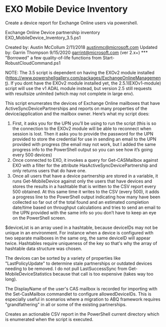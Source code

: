 # EXO Mobile Device Inventory
Create a device report for Exchange Online users via powershell.

Exchange Online Device partnership inventory
EXO_MobileDevice_Inventory_3.5.ps1

  Created by: Austin McCollum 2/11/2018 austinmc@microsoft.com
  Updated by: Garrin Thompson 9/15/2020 garrint@microsoft.com (ver 2.x+) 
  *** "Borrowed" a few quality-of-life functions from Start-RobustCloudCommand.ps1

NOTE: The 3.5 script is dependent on having the EXOv2 module installed (https://www.powershellgallery.com/packages/ExchangeOnlineManagement).  If you dont have the EXOv2 module installed yet, the 2.5.1(EXOv1-module) script will use the v1 ADAL module instead, but version 2.5 still requests with resultsize unlmited (which may not complete in large env).

 This script enumerates the devices of Exchange Online mailboxes that have ActiveSyncDevicePartnerships and reports on many properties of the device/application and the mailbox owner.  Here’s what my script does:

  1.	First, it asks you for the UPN you’ll be using to run the script (this is so the connection to the EXOv2 module will be able to reconnect when session is lost.  Then it asks you to provide the password for the UPN provided to store the credential for use in sending an email to the UPN provided with progress (the email may not work, but I added the same progress info to the PowerShell output so you can see how it’s going every 500 devices)
  2.	Once connected to EXO, it invokes a query for Get-CASMailbox against EXO with a filter for the attribute HasActiveSyncDevicePartnership and only returns users that do have one.  
  3.	Once all users that have a device partnership are stored in a variable, it runs Get-MobileDevice against only the users that have devices and stores the results in a hashtable that is written to the CSV report every 500 obtained.  At this same time it writes to the CSV (every 500), it adds a progress line to the PowerShell output indicating how many have been collected so far out of the total found and an estimated completion date/time based on throughput calculations and tries to send an email to the UPN provided with the same info so you don’t have to keep an eye on the PowerShell screen.

 $deviceList is an array used in a hashtable, because deviceIDs may not be unique in an environment. For instance when a device is configured with two separate mailboxes in the same org, the same deviceID will appear twice.  Hashtables require uniqueness of the key so that's why the array of hashtable data structure was chosen.

 The devices can be sorted by a variety of properties like "LastPolicyUpdate" to determine stale partnerships or outdated devices needing to be removed.  I do not pull LastSuccessSync from Get-MobileDeviceStatistics because that call is too expensive (takes way too long).
 
 The DisplayName of the user's CAS mailbox is recorded for importing with the Set-CasMailbox commandlet to configure allowedDeviceIDs. This is especially useful in scenarios where a migration to ABQ framework requires "grandfathering" in all or some of the existing partnerships.

Creates an actionable CSV report in the PowerShell current directory which is enumerated when the script is executed.
